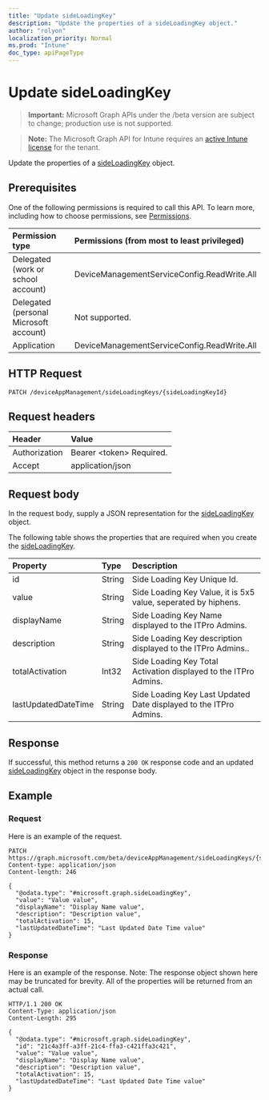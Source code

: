 ```yaml
---
title: "Update sideLoadingKey"
description: "Update the properties of a sideLoadingKey object."
author: "rolyon"
localization_priority: Normal
ms.prod: "Intune"
doc_type: apiPageType
---
```


# Update sideLoadingKey

> **Important:** Microsoft Graph APIs under the /beta version are subject to change; production use is not supported.

> **Note:** The Microsoft Graph API for Intune requires an [active Intune license](https://go.microsoft.com/fwlink/?linkid=839381) for the tenant.

Update the properties of a [sideLoadingKey](../resources/intune-onboarding-sideloadingkey.md) object.

## Prerequisites
One of the following permissions is required to call this API. To learn more, including how to choose permissions, see [Permissions](/graph/permissions-reference).

|Permission type|Permissions (from most to least privileged)|
|:---|:---|
|Delegated (work or school account)|DeviceManagementServiceConfig.ReadWrite.All|
|Delegated (personal Microsoft account)|Not supported.|
|Application|DeviceManagementServiceConfig.ReadWrite.All|

## HTTP Request
<!-- {
  "blockType": "ignored"
}
-->
``` http
PATCH /deviceAppManagement/sideLoadingKeys/{sideLoadingKeyId}
```

## Request headers
|Header|Value|
|:---|:---|
|Authorization|Bearer &lt;token&gt; Required.|
|Accept|application/json|

## Request body
In the request body, supply a JSON representation for the [sideLoadingKey](../resources/intune-onboarding-sideloadingkey.md) object.

The following table shows the properties that are required when you create the [sideLoadingKey](../resources/intune-onboarding-sideloadingkey.md).

|Property|Type|Description|
|:---|:---|:---|
|id|String|Side Loading Key Unique Id.|
|value|String|Side Loading Key Value, it is 5x5 value, seperated by hiphens.|
|displayName|String|Side Loading Key Name displayed to the ITPro Admins.|
|description|String|Side Loading Key description displayed to the ITPro Admins..|
|totalActivation|Int32|Side Loading Key Total Activation displayed to the ITPro Admins.|
|lastUpdatedDateTime|String|Side Loading Key Last Updated Date displayed to the ITPro Admins.|



## Response
If successful, this method returns a `200 OK` response code and an updated [sideLoadingKey](../resources/intune-onboarding-sideloadingkey.md) object in the response body.

## Example

### Request
Here is an example of the request.
``` http
PATCH https://graph.microsoft.com/beta/deviceAppManagement/sideLoadingKeys/{sideLoadingKeyId}
Content-type: application/json
Content-length: 246

{
  "@odata.type": "#microsoft.graph.sideLoadingKey",
  "value": "Value value",
  "displayName": "Display Name value",
  "description": "Description value",
  "totalActivation": 15,
  "lastUpdatedDateTime": "Last Updated Date Time value"
}
```

### Response
Here is an example of the response. Note: The response object shown here may be truncated for brevity. All of the properties will be returned from an actual call.
``` http
HTTP/1.1 200 OK
Content-Type: application/json
Content-Length: 295

{
  "@odata.type": "#microsoft.graph.sideLoadingKey",
  "id": "21c4a3ff-a3ff-21c4-ffa3-c421ffa3c421",
  "value": "Value value",
  "displayName": "Display Name value",
  "description": "Description value",
  "totalActivation": 15,
  "lastUpdatedDateTime": "Last Updated Date Time value"
}
```





